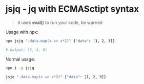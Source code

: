 # jsjq - jq with ECMASctipt syntax

> it uses **eval()** to run your code, be warned

Usage with npx:
```bash
npx jsjq ".data.map(x => x*2)" {"data": [1, 2, 3]}

# output: [2, 4, 6]
```

Normal usage:
```bash
npm i -g jsjq 

jsjq ".data.map(x => x*2)" {"data": [1, 2, 3]}
```